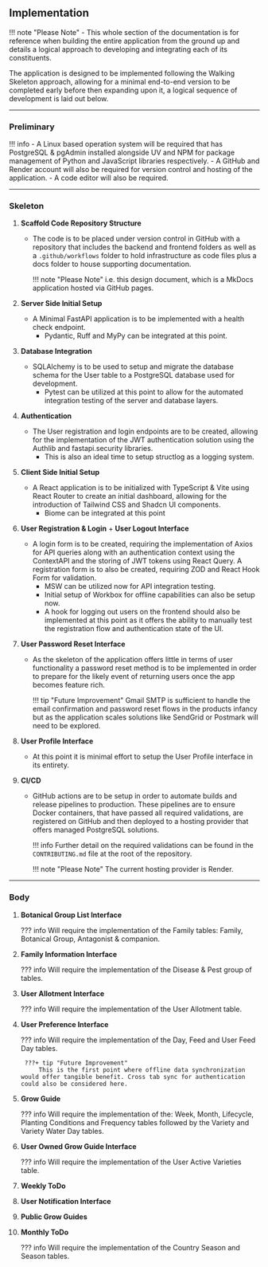 ## Implementation

!!! note "Please Note"
    - This whole section of the documentation is for reference when building the entire application from the ground up and details a logical approach to developing and integrating each of its constituents.

The application is designed to be implemented following the Walking Skeleton approach, allowing for a minimal end-to-end version to be completed early before then expanding upon it, a logical sequence of development is laid out below.

---

### Preliminary

!!! info 
    - A Linux based operation system will be required that has PostgreSQL & pgAdmin installed alongside UV and NPM for package management of Python and JavaScript libraries respectively. 
    - A GitHub and Render account will also be required for version control and hosting of the application.
    - A code editor will also be required.

---

### Skeleton

1. **Scaffold Code Repository Structure**
    - The code is to be placed under version control in GitHub with a repository that includes the backend and frontend folders as well as a `.github/workflows` folder to hold infrastructure as code files plus a docs folder to house supporting documentation.
        
        !!! note "Please Note"
            i.e. this design document, which is a MkDocs application hosted via GitHub pages.

1. **Server Side Initial Setup**
    - A Minimal FastAPI application is to be implemented with a health check endpoint.
        - Pydantic, Ruff and MyPy can be integrated at this point.

1. **Database Integration**
    - SQLAlchemy is to be used to setup and migrate the database schema for the User table to a PostgreSQL database used for development.
        - Pytest can be utilized at this point to allow for the automated integration testing of the server and database layers.

1. **Authentication**
    - The User registration and login endpoints are to be created, allowing for the implementation of the JWT authentication solution using the Authlib and fastapi.security libraries.
        - This is also an ideal time to setup structlog as a logging system.

1. **Client Side Initial Setup**
    - A React application is to be initialized with TypeScript & Vite using React Router to create an initial dashboard, allowing for the introduction of Tailwind CSS and Shadcn UI components.
        - Biome can be integrated at this point

1. **User Registration & Login** + **User Logout Interface**
    - A login form is to be created, requiring the implementation of Axios for API queries along with an authentication context using the ContextAPI and the storing of JWT tokens using React Query. A registration form is to also be created, requiring ZOD and React Hook Form for validation.
        - MSW can be utilized now for API integration testing.
        - Initial setup of Workbox for offline capabilities can also be setup now.
        - A hook for logging out users on the frontend should also be implemented at this point as it offers the ability to manually test the registration flow and authentication state of the UI.

1. **User Password Reset Interface**
    - As the skeleton of the application offers little in terms of user functionality a password reset method is to be implemented in order to prepare for the likely event of returning users once the app becomes feature rich.

        !!! tip "Future Improvement"
            Gmail SMTP is sufficient to handle the email confirmation and password reset flows in the products infancy but as the application scales solutions like SendGrid or Postmark will need to be explored.

1. **User Profile Interface**
    - At this point it is minimal effort to setup the User Profile interface in its entirety.

1. **CI/CD**
    - GitHub actions are to be setup in order to automate builds and release pipelines to production. These pipelines are to ensure Docker containers, that have passed all required validations, are registered on GitHub and then deployed to a hosting provider that offers managed PostgreSQL solutions.

        !!! info
            Further detail on the required validations can be found in the `CONTRIBUTING.md` file at the root of the repository.

        !!! note "Please Note"
            The current hosting provider is Render.

---

### Body

1. **Botanical Group List Interface**
    
    ??? info
        Will require the implementation of the Family tables: Family, Botanical Group, Antagonist & companion.

1. **Family Information Interface**

    ??? info
        Will require the implementation of the Disease & Pest group of tables.

1. **User Allotment Interface**

    ??? info
        Will require the implementation of the User Allotment table.

1. **User Preference Interface**

    ??? info
        Will require the implementation of the Day, Feed and User Feed Day tables.
        
        ???+ tip "Future Improvement"
            This is the first point where offline data synchronization would offer tangible benefit. Cross tab sync for authentication could also be considered here.

1. **Grow Guide**

    ??? info
        Will require the implementation of the: Week, Month, Lifecycle, Planting Conditions and Frequency tables followed by the Variety and Variety Water Day tables.

1. **User Owned Grow Guide Interface**
    
    ??? info
        Will require the implementation of the User Active Varieties table.

1. **Weekly ToDo**

1. **User Notification Interface**

1. **Public Grow Guides** 

1. **Monthly ToDo**

    ??? info 
        Will require the implementation of the Country Season and Season tables.